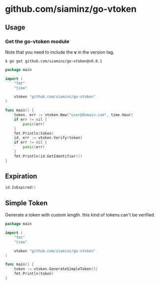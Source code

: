 # github.com/siaminz/go-vtoken

## Usage

### Get the go-vtoken module

Note that you need to include the **v** in the version tag.

```
$ go get github.com/siaminz/go-vtoken@v0.0.1
```

```go
package main

import (
    "fmt"
    "time"

    vtoken "github.com/siaminz/go-vtoken"
)

func main() {
    token, err := vtoken.New("user@domain.com", time.Hour)
    if err != nil {
		panic(err)
	}
    fmt.Println(token)
    id, err := vtoken.Verify(token)
    if err != nil {
		panic(err)
	}
    fmt.Println(id.GetIdentifier())
}
```

## Expiration

```go
id.IsExpired()
```

## Simple Token

Generate a token with custom length. this kind of tokens can't be verified.

```go
package main

import (
    "fmt"
    "time"

    vtoken "github.com/siaminz/go-vtoken"
)

func main() {
    token := vtoken.GenerateSimpleToken(5)
    fmt.Println(token)
}
```
